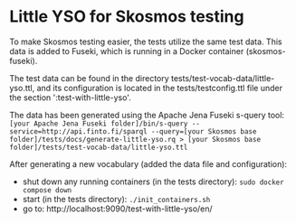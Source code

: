 # Little YSO for Skosmos testing

To make Skosmos testing easier, the tests utilize the same test data. This data is added to Fuseki, which is running in a Docker container (skosmos-fuseki).

The test data can be found in the directory tests/test-vocab-data/little-yso.ttl, and its configuration is located in the tests/testconfig.ttl file under the section ':test-with-little-yso'.

The data has been generated using the Apache Jena Fuseki s-query tool:
`[your Apache Jena Fuseki folder]/bin/s-query --service=http://api.finto.fi/sparql --query=[your Skosmos base folder]/tests/docs/generate-little-yso.rq > [your Skosmos base folder]/tests/test-vocab-data/little-yso.ttl`

After generating a new vocabulary (added the data file and configuration):

- shut down any running containers (in the tests directory): `sudo docker compose down`
- start (in the tests directory): `./init_containers.sh`
- go to: http://localhost:9090/test-with-little-yso/en/